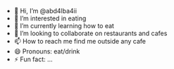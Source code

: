 - 👋 Hi, I’m @abd4lba4ii
- 👀 I’m interested in eating
- 🌱 I’m currently learning how to eat
- 💞️ I’m looking to collaborate on restaurants and cafes
- 📫 How to reach me find me outside any cafe
- 😄 Pronouns: eat/drink
- ⚡ Fun fact: ...

<!---
abd4lba4ii/abd4lba4ii is a ✨ special ✨ repository because its `README.md` (this file) appears on your GitHub profile.
You can click the Preview link to take a look at your changes.
--->
